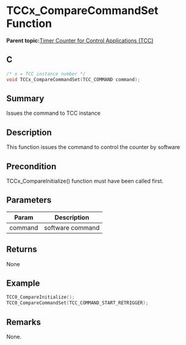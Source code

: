 # TCCx\_CompareCommandSet Function

**Parent topic:**[Timer Counter for Control Applications \(TCC\)](GUID-CCA150A8-2C66-40B2-9C35-D7F3473720AE.md)

## C

```c
/* x = TCC instance number */
void TCCx_CompareCommandSet(TCC_COMMAND command);
```

## Summary

Issues the command to TCC instance

## Description

This function issues the command to control the counter by software

## Precondition

TCCx\_CompareInitialize\(\) function must have been called first.

## Parameters

|Param|Description|
|-----|-----------|
|command|software command|

## Returns

None

## Example

```c
TCC0_CompareInitialize();
TCC0_CompareCommandSet(TCC_COMMAND_START_RETRIGGER);
```

## Remarks

None.

